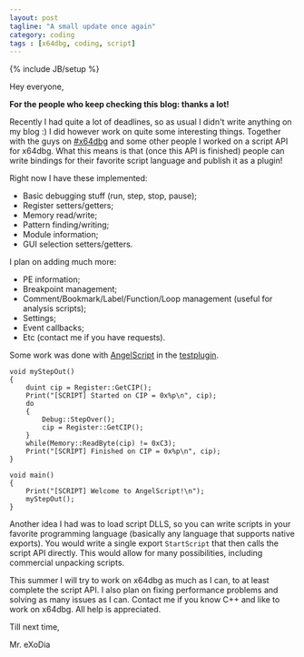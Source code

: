 ```yaml
---
layout: post
tagline: "A small update once again"
category: coding
tags : [x64dbg, coding, script]
---
```

{% include JB/setup %}

Hey everyone,

**For the people who keep checking this blog: thanks a lot!**

Recently I had quite a lot of deadlines, so as usual I didn't write anything on my blog :) I did however work on quite some interesting things. Together with the guys on [#x64dbg](http://webchat.freenode.net/?channels=x64dbg) and some other people I worked on a script API for x64dbg. What this means is that (once this API is finished) people can write bindings for their favorite script language and publish it as a plugin!

Right now I have these implemented:

- Basic debugging stuff (run, step, stop, pause);
- Register setters/getters;
- Memory read/write;
- Pattern finding/writing;
- Module information;
- GUI selection setters/getters.

I plan on adding much more:

- PE information;
- Breakpoint management;
- Comment/Bookmark/Label/Function/Loop management (useful for analysis scripts);
- Settings;
- Event callbacks;
- Etc (contact me if you have requests).

Some work was done with [AngelScript](http://www.angelcode.com/angelscript) in the [testplugin](https://github.com/x64dbg/testplugin).

```
void myStepOut()
{
    duint cip = Register::GetCIP();
    Print("[SCRIPT] Started on CIP = 0x%p\n", cip);
    do
    {
        Debug::StepOver();
        cip = Register::GetCIP();
    }
    while(Memory::ReadByte(cip) != 0xC3);
    Print("[SCRIPT] Finished on CIP = 0x%p\n", cip);
}

void main()
{
    Print("[SCRIPT] Welcome to AngelScript!\n");
    myStepOut();
}
```

Another idea I had was to load script DLLS, so you can write scripts in your favorite programming language (basically any language that supports native exports). You would write a single export `StartScript` that then calls the script API directly. This would allow for many possibilities, including commercial unpacking scripts.

This summer I will try to work on x64dbg as much as I can, to at least complete the script API. I also plan on fixing performance problems and solving as many issues as I can. Contact me if you know C++ and like to work on x64dbg. All help is appreciated.

Till next time,

Mr. eXoDia
